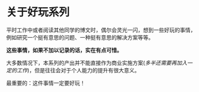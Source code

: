 # 关于好玩系列

平时工作中或者阅读其他同学的博文时，偶尔会灵光一闪，想到一些好玩的事情，例如研究一个挺有意思的问题、一种挺有意思的解决方案等等。

**这些事情，如果不加以记录的话，实在有点可惜。**

大多数情况下，本系列的产出并不能直接作为商业实施方案(*多半还需要再加入一定的工作*)，但是往往会对于个人能力的提升有很大意义。

最重要的：这件事情一定要好玩！

